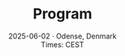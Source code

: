 ---
widget: experience
headless: true
weight: 30
title: Program
subtitle: '2025-06-02 &middot; Odense, Denmark <br/>Times: CEST'
design:
  spacing: { padding: ["4em", "0", "2em", "0"] }
date_format: '15:04'
experience:
  - title: TBD
    date_start: '2025-06-02T09:00:00'
    date_end: '2025-06-02T09:15:00'

---